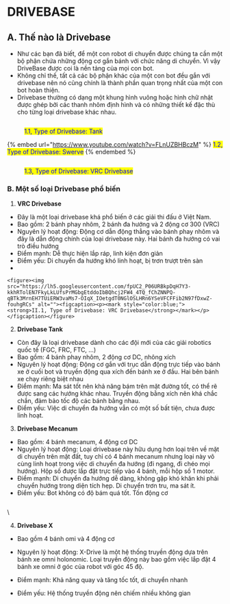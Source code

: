 # DRIVEBASE

## **A. Thế nào là Drivebase**

* Như các bạn đã biết, để một con robot di chuyển được chúng ta cần một bộ phận chứa những động cơ gắn bánh với chức năng di chuyển. Vì vậy DriveBase được coi là nền tảng của mọi con bot.
* Không chỉ thế, tất cả các bộ phận khác của một con bot đều gắn với drivebase nên nó cũng chính là thành phần quan trọng nhất của một con bot hoàn thiện.
* Drivebase thường có dạng một khung hình vuông hoặc hình chữ nhật được ghép bởi các thanh nhôm định hình và có những thiết kế đặc thù cho từng loại drivebase khác nhau.

<figure><img src="https://lh5.googleusercontent.com/6KE7kZ2hDDqJ2NI4OBnPKlP-FcrUy7InNP9XkAMmuP1ffxp8P-OUo2f1v3zFYub6YLHSdoDpOXwZtgBukwlZMCqL1CWUz9jDq_1Me_-g_AJezSV49aiu2OlvqUATJYguHBrmjhYgXs7eNK7Eti-qg3o" alt=""><figcaption><p><mark style="color:blue;">1.1, Type of Drivebase: Tank</mark></p></figcaption></figure>

{% embed url="https://www.youtube.com/watch?v=FLnUZBHBczM" %}
<mark style="color:blue;">1.2, Type of Drivebase: Swerve</mark>
{% endembed %}

<figure><img src="https://lh5.googleusercontent.com/fpUC2_P06URBkpDqH7Y3-kkhRTolEN7FkyLkLUfsPrMGbgEtddoIbBQhcj2FW4_4TQ_fChZNNPQ-qBTk3MrnEH7TUiERW3vaMs7-OIqX_IOetgdT0NGlOSLHRn6YSeVFCFFib2N97fDxwZ-fouhgRCs" alt=""><figcaption><p><mark style="color:blue;">1.3, Type of Drivebase: VRC Drivebase</mark></p></figcaption></figure>

### **B. Một số loại Drivebase phổ biến**&#x20;

1. **VRC Drivebase**&#x20;

* Đây là một loại drivebase khá phổ biến ở các giải thi đấu ở Việt Nam.
* Bao gồm: 2 bánh phay nhôm, 2 bánh đa hướng và 2 động cơ 300 (VRC)&#x20;
* Nguyên lý hoạt động: Động cơ dẫn động thẳng vào bánh phay nhôm và đây là dẫn động chính của loại drivebase này. Hai bánh đa hướng có vai trò điều hướng&#x20;
* Điểm mạnh: Dễ thực hiện lắp ráp, linh kiện đơn giản
* Điểm yếu: Di chuyển đa hướng khó linh hoạt, bị trơn trượt trên sàn
*

    <figure><img src="https://lh5.googleusercontent.com/fpUC2_P06URBkpDqH7Y3-kkhRTolEN7FkyLkLUfsPrMGbgEtddoIbBQhcj2FW4_4TQ_fChZNNPQ-qBTk3MrnEH7TUiERW3vaMs7-OIqX_IOetgdT0NGlOSLHRn6YSeVFCFFib2N97fDxwZ-fouhgRCs" alt=""><figcaption><p><mark style="color:blue;"><strong>II.1, Type of Drivebase: VRC Drivebase</strong></mark></p></figcaption></figure>

2. **Drivebase Tank**

* Còn đây là loại drivebase dành cho các đội mới của các giải robotics quốc tế (FGC, FRC, FTC, …)
* Bao gồm: 4 bánh phay nhôm, 2 động cơ DC, nhông xích
* Nguyên lý hoạt động: Động cơ gắn với trục dẫn động trực tiếp vào bánh xe ở cuối bot và truyền động qua xích đến bánh xe ở đầu. Hai bên bánh xe chạy riêng biệt nhau
* Điểm mạnh: Ma sát tốt nên khả năng bám trên mặt đường tốt, có thể rẽ được sang các hướng khác nhau. Truyền động bằng xích nên khá chắc chắn, đảm bảo tốc độ các bánh bằng nhau.
* Điểm yếu: Việc di chuyển đa hướng vẫn có một số bất tiện, chưa được linh hoạt.

3. **Drivebase Mecanum**

* Bao gồm: 4 bánh mecanum, 4 động cơ DC
* Nguyên lý hoạt động: Loại drivebase này hữu dụng hơn loại trên về mặt di chuyển trên mặt đất, tuy chỉ có 4 bánh mecanum nhưng loại này vô cùng linh hoạt trong việc di chuyển đa hướng (đi ngang, đi chéo mọi hướng). Hộp số được lắp đặt trực tiếp vào 4 bánh, mỗi hộp số 1 motor.
* Điểm mạnh: Di chuyển đa hướng dễ dàng, không gặp khó khăn khi phải chuyển hướng trong diện tích hẹp. Di chuyển trơn tru, ma sát ít.
* Điểm yếu: Bot không có độ bám quá tốt. Tốn động cơ&#x20;

<figure><img src="https://lh6.googleusercontent.com/-fL9vBIOLtatebwsy_wdiMsMdEJ6etkuLJuWydYy3bXYYAkzKS16BksTYWJrNH0c_iwUt4Tyjr51sgf0y_IPwIw453baPOPpUkHnYgT88Y4iPll0zudkTZb-Fp5_SqL5FPjRYahOyGMA_uqal52i7VE" alt=""><figcaption></figcaption></figure>

\


4. **Drivebase X**

* Bao gồm 4 bánh omi và 4 động cơ
* Nguyên lý hoạt động: X-Drive là một hệ thống truyền động dựa trên bánh xe omni holonomic. Loại truyền động này bao gồm việc lắp đặt 4 bánh xe omni ở góc của robot với góc 45 độ.
* Điểm mạnh: Khả năng quay và tăng tốc tốt, di chuyển nhanh
*   Điểm yếu: Hệ thống truyền động nên chiếm nhiều không gian

    <figure><img src="https://lh3.googleusercontent.com/7oJr8Jd617pmfF_X-s8P16WybLPay5MDeSQnl4rIDGDvskg5kjAQOQ6iNYA54bd6f0A9dQrAgEScCtHFZqB-TJUPPJ8pq7z9mX72r00fUwltsHtoYyVhKodfkdLAjo3vdI6Wj5S57CBoqKH0B0YTSZk" alt=""><figcaption></figcaption></figure>
